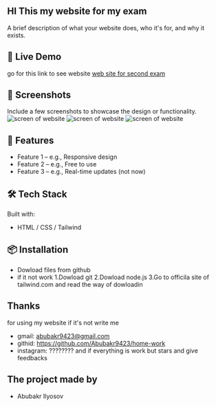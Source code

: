 ## HI This my website for my exam
A brief description of what your website does, who it's for, and why it exists.

## 🚀 Live Demo
go for this link to see website [web site for second exam](http://127.0.0.1:5500/exam1.html)

## 📸 Screenshots
Include a few screenshots to showcase the design or functionality.
![screen of website](./Screenshot%202025-08-16%20164440.png)
![screen of website](./Screenshot%202025-08-16%20164459.png)
![screen of website](./Screenshot%202025-08-16%20164514.png)

## 🧰 Features

- Feature 1 – e.g., Responsive design
- Feature 2 – e.g., Free to use
- Feature 3 – e.g., Real-time updates (not now)

## 🛠️ Tech Stack

Built with:

- HTML / CSS / Tailwind

## 📦 Installation
- Dowload files from github
- if it not work
1.Dowload git
2.Dowload node.js
3.Go to officila site of tailwind.com and read the way of dowloadin

## Thanks
for using my website if it's not write me
- gmail: abubakr9423@gmail.com
- githid: https://github.com/Abubakr9423/home-work
- instagram: ????????
and if everything is work but stars and give feedbacks

## The project made by
- Abubakr Ilyosov

